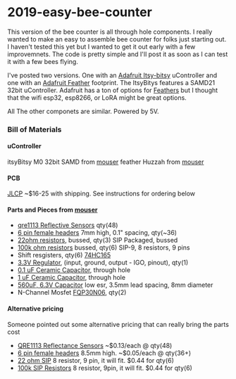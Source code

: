# 2019-easy-bee-counter

This version of the bee counter is all through hole components.  I really wanted to make an easy to assemble bee counter for folks just starting out. I haven't tested this yet but I wanted to get it out early with a few improvemnets.  The code is pretty simple and I'll post it as soon as I can test it with a few bees flying.

I've posted two versions. One with an [Adafruit Itsy-bitsy](https://www.adafruit.com/product/3727) uController and one with an [Adafruit Feather](https://www.adafruit.com/product/3405) footprint. The ItsyBitys features a SAMD21 32bit uController.  Adafruit has a ton of options for [Feathers](https://www.adafruit.com/feather?gclid=CjwKCAiA__HvBRACEiwAbViuU4KmYZReV6xjxJxF3YukMTgs1Nm24d_llHE2fEjVRg_X098fisb-hBoCh80QAvD_BwE) but I thought that the wifi esp32, esp8266, or LoRA might be great options.

All The other componets are similar.  Powered by 5V.


### Bill of Materials
#### uController
itsyBitsy M0 32bit SAMD from [mouser](https://www.mouser.com/ProductDetail/485-3727)
feather Huzzah from [mouser](https://www.mouser.com/ProductDetail/485-3591)
#### PCB
[JLCP](https://jlcpcb.com/quote#/) ~$16-25 with shipping. See instructions for ordering below
#### Parts and Pieces from [mouser](https://www.mouser.com/ProjectManager/ProjectDetail.aspx?AccessID=054286973a)
- [qre1113 Reflective Sensors](https://www.mouser.com/ProductDetail/512-QRE1113f) qty(48)
- [6 pin female headers](https://www.mouser.com/ProductDetail/437-8018700610001101) 7mm high, 0.1" spacing, qty(~36)
- [22ohm resistors](https://www.mouser.com/ProductDetail/Xicon/266-22-RC?qs=sGAEpiMZZMvrmc6UYKmaNXFefT4dxyTCwtpTxTI0yoo%3D), bussed, qty(3)
SIP Packaged, bussed
- [100k ohm resistors](https://www.mouser.com/ProductDetail/IRC-TT-Electronics/L091S104LF?qs=sGAEpiMZZMvrmc6UYKmaNdnTrsZX%2FuSiyGduauH5Qpc%3D) bussed, qty(6)
SIP-9, 8 resistors, 9 pins
- Shift resgisters, qty(6)
[74HC165](https://www.mouser.com/ProductDetail/Texas-Instruments/CD74HC165EE4?qs=%2Fha2pyFadui%2FKTy9HJ5lB%2FBJ0Xswdr%252BnXu7asThazxrcGD%2FXuYTSNA%3D%3D)
- [3.3V Regulator](https://www.mouser.com/ProductDetail/Microchip-Technology/MCP1826S-3302E-AB?qs=sGAEpiMZZMsGz1a6aV8DcJ7KfjtCj7Xd5CqQpyOghgk%3D), (input, ground, output - IGO, pinout), qty(1)
- [0.1 uF Ceramic Capacitor](https://www.mouser.com/ProductDetail/594-K104K15X7RF53H5), through hole
- [1 uF Ceramic Capacitor](https://www.mouser.com/ProductDetail/594-K105Z20Y5VF5TL2), through hole
- [560uF, 6.3V Capacitor](https://www.mouser.com/ProductDetail/661-APSC6R3L561MH08S)
low esr, 3.5mm lead spacing, 8mm diameter
- N-Channel Mosfet [FQP30N06](https://www.mouser.com/ProductDetail/512-FQP30N06L), qty(2)

#### Alternative pricing
Someone pointed out some alternative pricing that can really bring the parts cost
- [QRE1113 Reflectance Sensors](https://lcsc.com/product-detail/Photo-Interrupter_Everlight-Elec-ITR8307_C63451.html) ~$0.13/each @ qty(48)
- [6 pin female headers](https://lcsc.com/product-detail/Pin-Header-Female-Header_BOOMELE-Boom-Precision-Elec-C40877_C40877.html) 8.5mm high. ~$0.05/each @ qty(36+)
- [22 ohm SIP](https://lcsc.com/product-detail/Resistor-Networks-Arrays_FH-Guangdong-Fenghua-Advanced-Tech-A09-220JP_C9105.html) 8 resistor, 9 pin, it will fit. $0.44 for qty(6)
- [100k SIP Resistors](https://lcsc.com/product-detail/Resistor-Networks-Arrays_FH-Guangdong-Fenghua-Advanced-Tech-A09-104JP_C9108.html) 8 resistor, 9pin, it will fit. $0.44 for qty(6)
